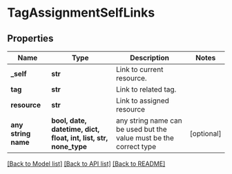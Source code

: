 # TagAssignmentSelfLinks


## Properties
Name | Type | Description | Notes
------------ | ------------- | ------------- | -------------
**_self** | **str** | Link to current resource. | 
**tag** | **str** | Link to related tag. | 
**resource** | **str** | Link to assigned resource | 
**any string name** | **bool, date, datetime, dict, float, int, list, str, none_type** | any string name can be used but the value must be the correct type | [optional]

[[Back to Model list]](../README.md#documentation-for-models) [[Back to API list]](../README.md#documentation-for-api-endpoints) [[Back to README]](../README.md)


